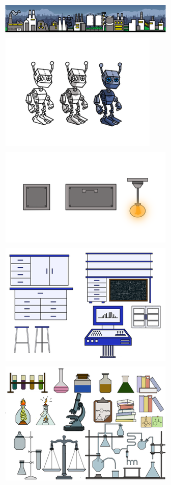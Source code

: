 ![](https://github.com/bymsa17/EMAX/blob/master/ConceptArt/concept_enviroment_01.png)

![](https://github.com/bymsa17/EMAX/blob/master/ConceptArt/concept_character_01.png)

![](https://github.com/bymsa17/EMAX/blob/master/ConceptArt/concept_props_01.png)

![](https://github.com/bymsa17/EMAX/blob/master/ConceptArt/concept_props_03.png)

![](https://github.com/bymsa17/EMAX/blob/master/ConceptArt/concept_props_04.png)


